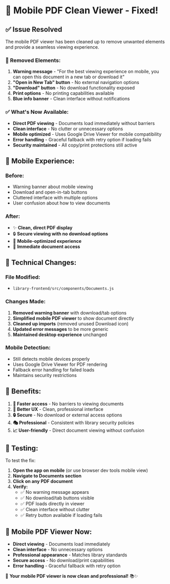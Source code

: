 # 📱 Mobile PDF Clean Viewer - Fixed!

## ✅ **Issue Resolved**

The mobile PDF viewer has been cleaned up to remove unwanted elements and provide a seamless viewing experience.

### 🚫 **Removed Elements:**

1. **Warning message** - "For the best viewing experience on mobile, you can open this document in a new tab or download it"
2. **"Open in New Tab" button** - No external navigation options
3. **"Download" button** - No download functionality exposed
4. **Print options** - No printing capabilities available
5. **Blue info banner** - Clean interface without notifications

### ✅ **What's Now Available:**

- **Direct PDF viewing** - Documents load immediately without barriers
- **Clean interface** - No clutter or unnecessary options
- **Mobile optimized** - Uses Google Drive Viewer for mobile compatibility
- **Error handling** - Graceful fallback with retry option if loading fails
- **Security maintained** - All copy/print protections still active

## 📱 **Mobile Experience:**

### **Before:**
- Warning banner about mobile viewing
- Download and open-in-tab buttons
- Cluttered interface with multiple options
- User confusion about how to view documents

### **After:**
- ✨ **Clean, direct PDF display**
- 🔒 **Secure viewing with no download options**
- 📱 **Mobile-optimized experience**
- 🎯 **Immediate document access**

## 🔧 **Technical Changes:**

### **File Modified:**
- `library-frontend/src/components/Documents.js`

### **Changes Made:**
1. **Removed warning banner** with download/tab options
2. **Simplified mobile PDF viewer** to show document directly
3. **Cleaned up imports** (removed unused Download icon)
4. **Updated error messages** to be more generic
5. **Maintained desktop experience** unchanged

### **Mobile Detection:**
- Still detects mobile devices properly
- Uses Google Drive Viewer for PDF rendering
- Fallback error handling for failed loads
- Maintains security restrictions

## 🎯 **Benefits:**

1. **🚀 Faster access** - No barriers to viewing documents
2. **📱 Better UX** - Clean, professional interface
3. **🔒 Secure** - No download or external access options
4. **🎭 Professional** - Consistent with library security policies
5. **📈 User-friendly** - Direct document viewing without confusion

## 🧪 **Testing:**

To test the fix:

1. **Open the app on mobile** (or use browser dev tools mobile view)
2. **Navigate to Documents section**
3. **Click on any PDF document**
4. **Verify:**
   - ✅ No warning message appears
   - ✅ No download/tab buttons visible
   - ✅ PDF loads directly in viewer
   - ✅ Clean interface without clutter
   - ✅ Retry button available if loading fails

## 📱 **Mobile PDF Viewer Now:**

- **Direct viewing** - Documents load immediately
- **Clean interface** - No unnecessary options
- **Professional appearance** - Matches library standards
- **Secure access** - No download/print capabilities
- **Error handling** - Graceful fallback with retry option

🎉 **Your mobile PDF viewer is now clean and professional!** 📚✨